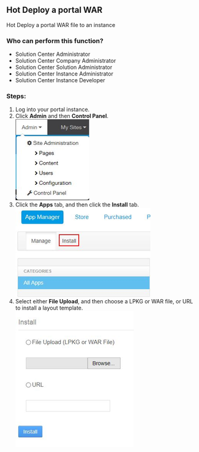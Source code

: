 ## Hot Deploy a portal WAR
Hot Deploy a portal WAR file to an instance

### Who can perform this function?
* Solution Center Administrator
* Solution Center Company Administrator
* Solution Center Solution Administrator
* Solution Center Instance Administrator
* Solution Center Instance Developer

### Steps:
1. Log into your portal instance.
2. Click **Admin** and then **Control Panel**.  
![](hot_1.jpg)
3. Click the **Apps** tab, and then click the **Install** tab.
![](install_plugin.jpg)
4. Select either **File Upload**, and then choose a LPKG or WAR file, or URL to install a layout template.
![](install.jpg)
